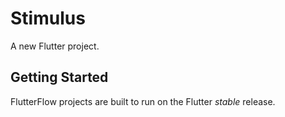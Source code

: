 # Stimulus

A new Flutter project.

## Getting Started

FlutterFlow projects are built to run on the Flutter _stable_ release.

